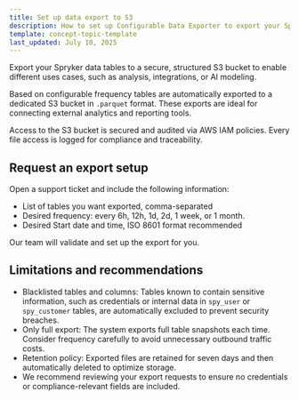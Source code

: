 ```yaml
---
title: Set up data export to S3
description: How to set up Configurable Data Exporter to export your Spryker data in a secure way to S3 buckets for analytics use.
template: concept-topic-template
last_updated: July 10, 2025
---
```


Export your Spryker data tables to a secure, structured S3 bucket to enable different uses cases, such as analysis, integrations, or AI modeling.

Based on configurable frequency tables are automatically exported to a dedicated S3 bucket in `.parquet` format. These exports are ideal for connecting external analytics and reporting tools.

Access to the S3 bucket is secured and audited via AWS IAM policies. Every file access is logged for compliance and traceability.

## Request an export setup

Open a support ticket and include the following information:
* List of tables you want exported, comma-separated
* Desired frequency: every 6h, 12h, 1d, 2d, 1 week, or 1 month.
* Desired Start date and time, ISO 8601 format recommended

Our team will validate and set up the export for you.

## Limitations and recommendations

- Blacklisted tables and columns: Tables known to contain sensitive information, such as credentials or internal data in `spy_user` or `spy_customer` tables, are automatically excluded to prevent security breaches.
- Only full export: The system exports full table snapshots each time. Consider frequency carefully to avoid unnecessary outbound traffic costs.
- Retention policy: Exported files are retained for seven days and then automatically deleted to optimize storage.
- We recommend reviewing your export requests to ensure no credentials or compliance-relevant fields are included.














































